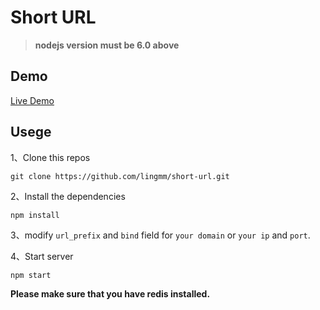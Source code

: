 # Short URL

>**nodejs version must be 6.0 above**


## Demo

[Live Demo](http://halo.red/)

## Usege

1、Clone this repos

```
git clone https://github.com/lingmm/short-url.git
```

2、Install the dependencies

```
npm install
```
3、modify `url_prefix` and `bind` field for `your domain` or `your ip` and `port`. 

4、Start server

```
npm start
```

**Please make sure that you have redis installed.**


